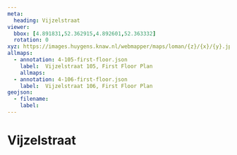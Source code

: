 ```yaml
---
meta:
  heading: Vijzelstraat
viewer:
  bbox: [4.891831,52.362915,4.892601,52.363332]
  rotation: 0
xyz: https://images.huygens.knaw.nl/webmapper/maps/loman/{z}/{x}/{y}.jpeg
allmaps:
  - annotation: 4-105-first-floor.json
    label:  Vijzelstraat 105, First Floor Plan
    allmaps:
  - annotation: 4-106-first-floor.json
    label:  Vijzelstraat 106, First Floor Plan
geojson: 
  - filename: 
    label: 
---
```

# Vijzelstraat

